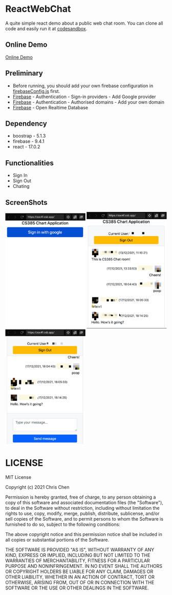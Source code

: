 # ReactWebChat
A quite simple react demo about a public web chat room. You can clone all code and easily run it at [codesandbox](https://codesandbox.io/).

## Online Demo
[Online Demo](https://cmz0vb.csb.app/)

## Preliminary
* Before running, you should add your own firebase configuration in [firebaseConfig.js](./src/firebaseConfig.js) first.
* [Firebase](https://console.firebase.google.com/) - Authentication - Sign-in providers - Add Google provider
* [Firebase](https://console.firebase.google.com/) - Authentication - Authorised domains - Add your own domain
* [Firebase](https://console.firebase.google.com/) - Open Realtime Database


## Dependency
* boostrap - 5.1.3
* firebase - 9.4.1
* react - 17.0.2

## Functionalities
* Sign In
* Sign Out
* Chating

## ScreenShots
<div>
<img src='./image/sign_in.png' width=250>
<img src='./image/chat_1.png' width=250>
<img src='./image/chat_2.png' width=250>
</div>

# LICENSE

   
MIT License

Copyright (c) 2021 Chris Chen

Permission is hereby granted, free of charge, to any person obtaining a copy
of this software and associated documentation files (the "Software"), to deal
in the Software without restriction, including without limitation the rights
to use, copy, modify, merge, publish, distribute, sublicense, and/or sell
copies of the Software, and to permit persons to whom the Software is
furnished to do so, subject to the following conditions:

The above copyright notice and this permission notice shall be included in all
copies or substantial portions of the Software.

THE SOFTWARE IS PROVIDED "AS IS", WITHOUT WARRANTY OF ANY KIND, EXPRESS OR
IMPLIED, INCLUDING BUT NOT LIMITED TO THE WARRANTIES OF MERCHANTABILITY,
FITNESS FOR A PARTICULAR PURPOSE AND NONINFRINGEMENT. IN NO EVENT SHALL THE
AUTHORS OR COPYRIGHT HOLDERS BE LIABLE FOR ANY CLAIM, DAMAGES OR OTHER
LIABILITY, WHETHER IN AN ACTION OF CONTRACT, TORT OR OTHERWISE, ARISING FROM,
OUT OF OR IN CONNECTION WITH THE SOFTWARE OR THE USE OR OTHER DEALINGS IN THE
SOFTWARE.
